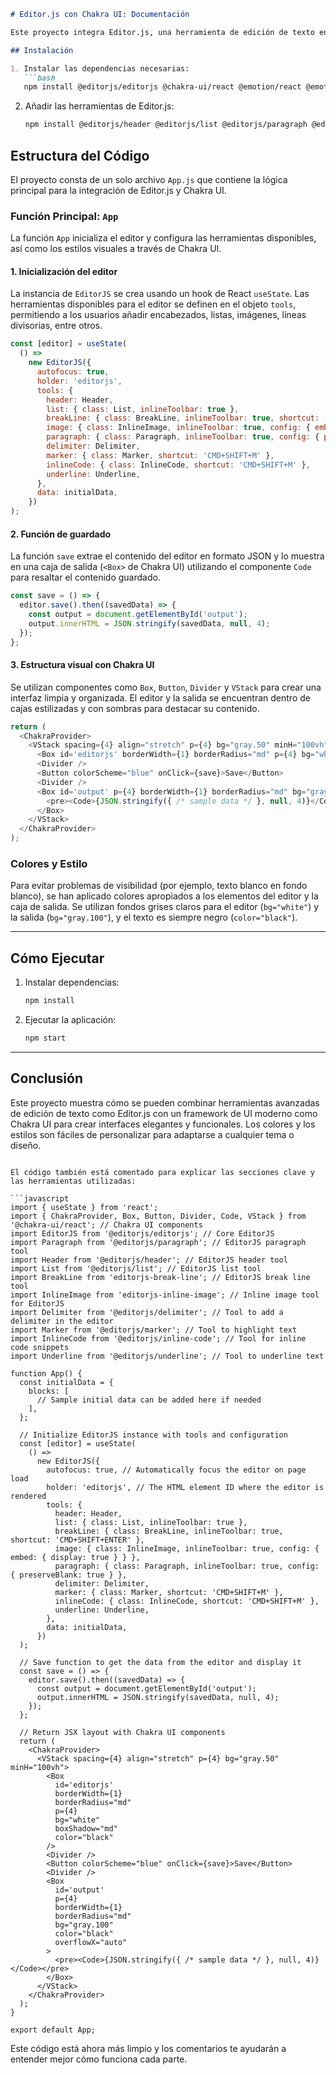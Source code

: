 
```markdown
# Editor.js con Chakra UI: Documentación

Este proyecto integra Editor.js, una herramienta de edición de texto en bloques, con Chakra UI para el diseño y estilo de la interfaz de usuario. Se utilizan varias herramientas de Editor.js y se gestionan con componentes de Chakra UI para ofrecer una experiencia interactiva y responsiva.

## Instalación

1. Instalar las dependencias necesarias:
   ```bash
   npm install @editorjs/editorjs @chakra-ui/react @emotion/react @emotion/styled framer-motion
   ```

2. Añadir las herramientas de Editor.js:
   ```bash
   npm install @editorjs/header @editorjs/list @editorjs/paragraph @editorjs/delimiter @editorjs/inline-code @editorjs/marker @editorjs/underline editorjs-break-line editorjs-inline-image
   ```

## Estructura del Código

El proyecto consta de un solo archivo `App.js` que contiene la lógica principal para la integración de Editor.js y Chakra UI.

### Función Principal: `App`

La función `App` inicializa el editor y configura las herramientas disponibles, así como los estilos visuales a través de Chakra UI.

#### 1. Inicialización del editor

La instancia de `EditorJS` se crea usando un hook de React `useState`. Las herramientas disponibles para el editor se definen en el objeto `tools`, permitiendo a los usuarios añadir encabezados, listas, imágenes, líneas divisorias, entre otros.

```javascript
const [editor] = useState(
  () =>
    new EditorJS({
      autofocus: true,
      holder: 'editorjs',
      tools: {
        header: Header,
        list: { class: List, inlineToolbar: true },
        breakLine: { class: BreakLine, inlineToolbar: true, shortcut: 'CMD+SHIFT+ENTER' },
        image: { class: InlineImage, inlineToolbar: true, config: { embed: { display: true } } },
        paragraph: { class: Paragraph, inlineToolbar: true, config: { preserveBlank: true } },
        delimiter: Delimiter,
        marker: { class: Marker, shortcut: 'CMD+SHIFT+M' },
        inlineCode: { class: InlineCode, shortcut: 'CMD+SHIFT+M' },
        underline: Underline,
      },
      data: initialData,
    })
);
```

#### 2. Función de guardado

La función `save` extrae el contenido del editor en formato JSON y lo muestra en una caja de salida (`<Box>` de Chakra UI) utilizando el componente `Code` para resaltar el contenido guardado.

```javascript
const save = () => {
  editor.save().then((savedData) => {
    const output = document.getElementById('output');
    output.innerHTML = JSON.stringify(savedData, null, 4);
  });
};
```

#### 3. Estructura visual con Chakra UI

Se utilizan componentes como `Box`, `Button`, `Divider` y `VStack` para crear una interfaz limpia y organizada. El editor y la salida se encuentran dentro de cajas estilizadas y con sombras para destacar su contenido.

```javascript
return (
  <ChakraProvider>
    <VStack spacing={4} align="stretch" p={4} bg="gray.50" minH="100vh">
      <Box id='editorjs' borderWidth={1} borderRadius="md" p={4} bg="white" boxShadow="md" color="black" />
      <Divider />
      <Button colorScheme="blue" onClick={save}>Save</Button>
      <Divider />
      <Box id='output' p={4} borderWidth={1} borderRadius="md" bg="gray.100" color="black" overflowX="auto">
        <pre><Code>{JSON.stringify({ /* sample data */ }, null, 4)}</Code></pre>
      </Box>
    </VStack>
  </ChakraProvider>
);
```

### Colores y Estilo

Para evitar problemas de visibilidad (por ejemplo, texto blanco en fondo blanco), se han aplicado colores apropiados a los elementos del editor y la caja de salida. Se utilizan fondos grises claros para el editor (`bg="white"`) y la salida (`bg="gray.100"`), y el texto es siempre negro (`color="black"`).

---

## Cómo Ejecutar

1. Instalar dependencias:
   ```bash
   npm install
   ```

2. Ejecutar la aplicación:
   ```bash
   npm start
   ```

---

## Conclusión

Este proyecto muestra cómo se pueden combinar herramientas avanzadas de edición de texto como Editor.js con un framework de UI moderno como Chakra UI para crear interfaces elegantes y funcionales. Los colores y los estilos son fáciles de personalizar para adaptarse a cualquier tema o diseño.
```

El código también está comentado para explicar las secciones clave y las herramientas utilizadas:

```javascript
import { useState } from 'react';
import { ChakraProvider, Box, Button, Divider, Code, VStack } from '@chakra-ui/react'; // Chakra UI components
import EditorJS from '@editorjs/editorjs'; // Core EditorJS
import Paragraph from '@editorjs/paragraph'; // EditorJS paragraph tool
import Header from '@editorjs/header'; // EditorJS header tool
import List from '@editorjs/list'; // EditorJS list tool
import BreakLine from 'editorjs-break-line'; // EditorJS break line tool
import InlineImage from 'editorjs-inline-image'; // Inline image tool for EditorJS
import Delimiter from '@editorjs/delimiter'; // Tool to add a delimiter in the editor
import Marker from '@editorjs/marker'; // Tool to highlight text
import InlineCode from '@editorjs/inline-code'; // Tool for inline code snippets
import Underline from '@editorjs/underline'; // Tool to underline text

function App() {
  const initialData = {
    blocks: [
      // Sample initial data can be added here if needed
    ],
  };

  // Initialize EditorJS instance with tools and configuration
  const [editor] = useState(
    () =>
      new EditorJS({
        autofocus: true, // Automatically focus the editor on page load
        holder: 'editorjs', // The HTML element ID where the editor is rendered
        tools: {
          header: Header,
          list: { class: List, inlineToolbar: true },
          breakLine: { class: BreakLine, inlineToolbar: true, shortcut: 'CMD+SHIFT+ENTER' },
          image: { class: InlineImage, inlineToolbar: true, config: { embed: { display: true } } },
          paragraph: { class: Paragraph, inlineToolbar: true, config: { preserveBlank: true } },
          delimiter: Delimiter,
          marker: { class: Marker, shortcut: 'CMD+SHIFT+M' },
          inlineCode: { class: InlineCode, shortcut: 'CMD+SHIFT+M' },
          underline: Underline,
        },
        data: initialData,
      })
  );

  // Save function to get the data from the editor and display it
  const save = () => {
    editor.save().then((savedData) => {
      const output = document.getElementById('output');
      output.innerHTML = JSON.stringify(savedData, null, 4);
    });
  };

  // Return JSX layout with Chakra UI components
  return (
    <ChakraProvider>
      <VStack spacing={4} align="stretch" p={4} bg="gray.50" minH="100vh">
        <Box
          id='editorjs'
          borderWidth={1}
          borderRadius="md"
          p={4}
          bg="white"
          boxShadow="md"
          color="black"
        />
        <Divider />
        <Button colorScheme="blue" onClick={save}>Save</Button>
        <Divider />
        <Box
          id='output'
          p={4}
          borderWidth={1}
          borderRadius="md"
          bg="gray.100"
          color="black"
          overflowX="auto"
        >
          <pre><Code>{JSON.stringify({ /* sample data */ }, null, 4)}</Code></pre>
        </Box>
      </VStack>
    </ChakraProvider>
  );
}

export default App;
```

Este código está ahora más limpio y los comentarios te ayudarán a entender mejor cómo funciona cada parte.